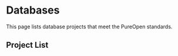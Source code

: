 # Databases

This page lists database projects that meet the PureOpen standards.

## Project List

<!-- Projects will be added here after review -->